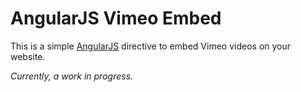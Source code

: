 # AngularJS Vimeo Embed

This is a simple [AngularJS](https://angularjs.org) directive to embed Vimeo videos on your website.

*Currently, a work in progress.*
